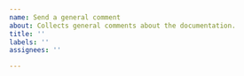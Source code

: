 ```yaml
---
name: Send a general comment
about: Collects general comments about the documentation.
title: ''
labels: ''
assignees: ''

---
```



